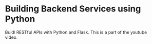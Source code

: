 # Building Backend Services using Python

Buidl RESTful APIs with Python and Flask. This is a part of the youtube video.

